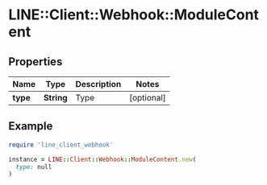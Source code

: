 # LINE::Client::Webhook::ModuleContent

## Properties

| Name | Type | Description | Notes |
| ---- | ---- | ----------- | ----- |
| **type** | **String** | Type | [optional] |

## Example

```ruby
require 'line_client_webhook'

instance = LINE::Client::Webhook::ModuleContent.new(
  type: null
)
```


